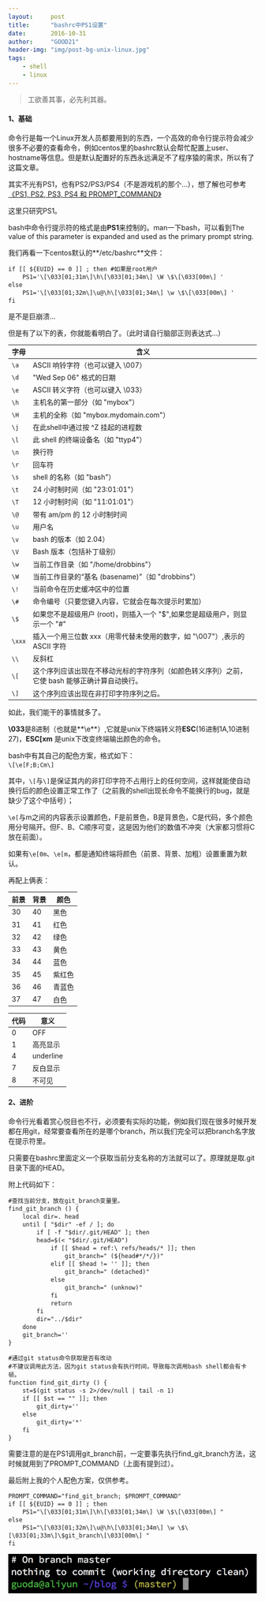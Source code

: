 ```yaml
---
layout:     post
title:      "bashrc中PS1设置"
date:       2016-10-31
author:     "GOOD21"
header-img: "img/post-bg-unix-linux.jpg"
tags:
    - shell
    - linux
---
```


> 工欲善其事，必先利其器。

#### 1、基础
命令行是每一个Linux开发人员都要用到的东西，一个高效的命令行提示符会减少很多不必要的查看命令，例如centos里的bashrc默认会帮忙配置上user、hostname等信息。但是默认配置好的东西永远满足不了程序猿的需求，所以有了这篇文章。

其实不光有PS1，也有PS2/PS3/PS4（不是游戏机的那个...），想了解也可参考[《PS1, PS2, PS3, PS4 和 PROMPT_COMMAND》](http://www.groad.net/bbs/thread-6439-1-1.html)

这里只研究PS1。

bash中命令行提示符的格式是由**PS1**来控制的。man一下bash，可以看到The value of this parameter is expanded and used as the primary prompt string.

我们再看一下centos默认的**/etc/bashrc**文件：

```shell
if [[ ${EUID} == 0 ]] ; then #如果是root用户
    PS1='\[\033[01;31m\]\h\[\033[01;34m\] \W \$\[\033[00m\] '
else
    PS1='\[\033[01;32m\]\u@\h\[\033[01;34m\] \w \$\[\033[00m\] '
fi
```
是不是巨崩溃...

但是有了以下的表，你就能看明白了。（此时请自行脑部正则表达式...）

字母 | 含义
--------- | -------------
`\a`   | ASCII 响铃字符（也可以键入 \007）
`\d`   | "Wed Sep 06" 格式的日期
`\e`   | ASCII 转义字符（也可以键入 \033）
`\h`   | 主机名的第一部分（如 "mybox"）
`\H`   | 主机的全称（如 "mybox.mydomain.com"）
`\j`   | 在此shell中通过按 ^Z 挂起的进程数
`\l`   | 此 shell 的终端设备名（如 "ttyp4"）
`\n`   | 换行符
`\r`   | 回车符
`\s`   | shell 的名称（如 "bash"）
`\t`   | 24 小时制时间（如 "23:01:01"）
`\T`   | 12 小时制时间（如 "11:01:01"）
`\@`   | 带有 am/pm 的 12 小时制时间
`\u`   | 用户名
`\v`   | bash 的版本（如 2.04）
`\V`   | Bash 版本（包括补丁级别）
`\w`   | 当前工作目录（如 "/home/drobbins"）
`\W`   | 当前工作目录的“基名 (basename)”（如 "drobbins"）
`\!`   | 当前命令在历史缓冲区中的位置
`\#`   | 命令编号（只要您键入内容，它就会在每次提示时累加）
`\$`   | 如果您不是超级用户 (root)，则插入一个 "$",如果您是超级用户，则显示一个 "#"
`\xxx` | 插入一个用三位数 xxx（用零代替未使用的数字，如 "\007"）,表示的 ASCII 字符
`\\`   | 反斜杠
`\[`   | 这个序列应该出现在不移动光标的字符序列（如颜色转义序列）之前，它使 bash 能够正确计算自动换行。
`\]`   | 这个序列应该出现在非打印字符序列之后。

如此，我们能干的事情就多了。

**\033**是8进制（也就是**\e**）,它就是unix下终端转义符**ESC**(16进制1A,10进制27)，**ESC[xm** 是unix下改变终端输出颜色的命令。

bash中有其自己的配色方案，格式如下：    
`\[\e[F;B;Cm\]`

其中，`\[`与`\]`是保证其内的非打印字符不占用行上的任何空间，这样就能使自动换行后的颜色设置正常工作了（之前我的shell出现长命令不能换行的bug，就是缺少了这个中括号）；

`\e[`与m之间的内容表示设置颜色，F是前景色，B是背景色，C是代码，多个颜色用分号隔开。但F、B、C顺序可变，这是因为他们的数值不冲突（大家都习惯将C放在前面）。

如果有`\e[0m`、`\e[m`，都是通知终端将颜色（前景、背景、加粗）设置重置为默认。

再配上俩表：

前景 | 背景  |  颜色
-----|------|------
30   |  40   |  黑色
31   |  41   |  红色
32   |  42   |  绿色
33   |  43   |  黄色
34   |  44   |  蓝色
35   |  45   |  紫红色
36   |  46   |  青蓝色
37   |  47   |  白色

代码    |    意义
--------|----------
0       |    OFF
1       |    高亮显示
4       |    underline            
7       |    反白显示
8       |    不可见

#### 2、进阶
命令行光看着赏心悦目也不行，必须要有实际的功能，例如我们现在很多时候开发都在用git，经常要查看所在的是哪个branch，所以我们完全可以把branch名字放在提示符里。

只需要在bashrc里面定义一个获取当前分支名称的方法就可以了。原理就是取.git目录下面的HEAD。

附上代码如下：

```shell
#查找当前分支，放在git_branch变量里。
find_git_branch () {
    local dir=. head
    until [ "$dir" -ef / ]; do
        if [ -f "$dir/.git/HEAD" ]; then
        head=$(< "$dir/.git/HEAD")
            if [[ $head = ref:\ refs/heads/* ]]; then
                git_branch=" (${head#*/*/})"
            elif [[ $head != '' ]]; then
                git_branch=" (detached)"
            else
                git_branch=" (unknow)"
            fi
            return
        fi
        dir="../$dir"
    done
    git_branch=''
}
```


```shell
#通过git status命令获取是否有改动
#不建议调用此方法，因为git status会有执行时间，导致每次调用bash shell都会有卡顿。
function find_git_dirty () {
    st=$(git status -s 2>/dev/null | tail -n 1)
    if [[ $st == "" ]]; then
        git_dirty=''
    else
        git_dirty='*'
    fi
}
```
需要注意的是在PS1调用git_branch前，一定要事先执行find_git_branch方法，这时候就用到了PROMPT_COMMAND（上面有提到过）。

最后附上我的个人配色方案，仅供参考。

```shell
PROMPT_COMMAND="find_git_branch; $PROMPT_COMMAND"
if [[ ${EUID} == 0 ]] ; then
    PS1="\[\033[01;31m\]\h\[\033[01;34m\] \W \$\[\033[00m\] "
else
    PS1="\[\033[01;32m\]\u@\h\[\033[01;34m\] \w \$\[\033[01;33m\]\$git_branch\[\033[00m\] "
fi
```
![bashrc-ps1-personal-demo](/img/in-post/bashrc-ps1/bashrc-ps1-personal-demo.png)



